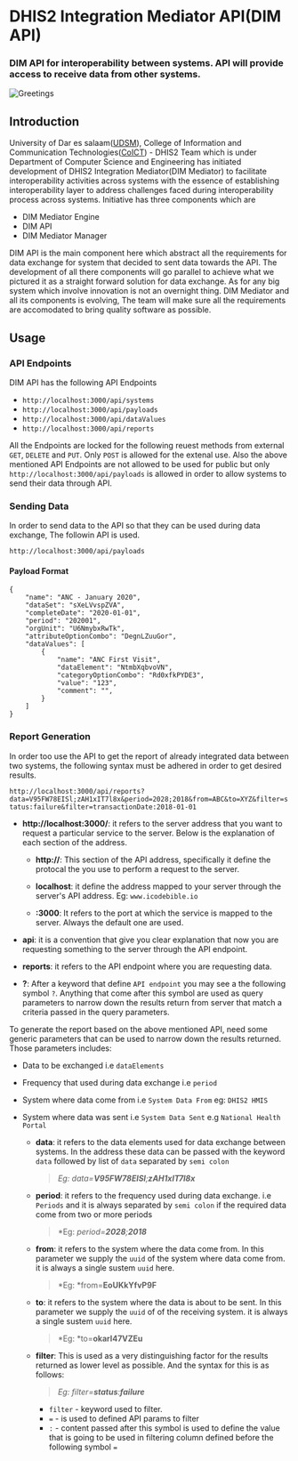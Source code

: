 # DHIS2 Integration Mediator API(DIM API)

### DIM API for interoperability between systems. API will provide access to receive data from other systems. 

![Greetings](https://github.com/hisptz/dim-api/workflows/Greetings/badge.svg)

## Introduction

University of Dar es salaam([UDSM](https://www.udsm.ac.tz/)), College of Information and Communication Technologies([CoICT](https://www.coict.udsm.ac.tz/)) - DHIS2 Team which is under Department of Computer Science and Engineering has initiated development of DHIS2 Integration Mediator(DIM Mediator) to facilitate interoperability activities across systems with the essence of establishing interoperability layer to address challenges faced during interoperability process across systems. Initiative has three components which are
- DIM Mediator Engine
- DIM API
- DIM Mediator Manager

DIM API is the main component here which abstract all the requirements for data exchange for system that decided to sent data towards the API. The development of all there components will go parallel to achieve what we pictured it as a straight forward solution for data exchange. As for any big system which involve innovation is not an overnight thing. DIM Mediator and all its components is evolving, The team will make sure all the requirements are accomodated to bring quality software as possible.

## Usage

### API Endpoints
DIM API has the following API Endpoints
- `http://localhost:3000/api/systems
`
- `http://localhost:3000/api/payloads
`
- `http://localhost:3000/api/dataValues
`
- `http://localhost:3000/api/reports
`

All the Endpoints are locked for the following reuest methods from external `GET`, `DELETE` and `PUT`. Only `POST` is allowed for the extenal use. Also the above mentioned API Endpoints are not allowed to be used for public but only `http://localhost:3000/api/payloads` is allowed in order to allow systems to send their data through API.
### Sending Data
In order to send data to the API so that they can be used during data exchange, The followin API is used.

`
http://localhost:3000/api/payloads
`

#### Payload Format
```
{
	"name": "ANC - January 2020",
    "dataSet": "sXeLVvspZVA",
    "completeDate": "2020-01-01",
    "period": "202001",
    "orgUnit": "U6NmybxRwTk",
    "attributeOptionCombo": "DegnLZuuGor",
    "dataValues": [
		{
		    "name": "ANC First Visit",
		    "dataElement": "NtmbXqbvoVN",
		    "categoryOptionCombo": "Rd0xfkPYDE3",
		    "value": "123",
		    "comment": "",
		}
    ]
}
```
### Report Generation
In order too use the API to get the report of already integrated data between two systems, the following syntax must be adhered in order to get desired results.

`
http://localhost:3000/api/reports?data=V95FW78EISl;zAH1xIT7l8x&period=2028;2018&from=ABC&to=XYZ&filter=status:failure&filter=transactionDate:2018-01-01
`
- **http://localhost:3000/**: it refers to the server address that you want to request a particular service to the server. Below is the explanation of each section of the address.
    * **http://**: This section of the API address, specifically it define the protocal the you use to perform a request to the server.

    * **localhost**: it define the address mapped to your server through the server's API address. Eg: `www.icodebible.io`

    * **:3000**: It refers to the port at which the service is mapped to the server. Always the default one are used.

- **api**: it is a convention that give you clear explanation that now you are requesting something to the server through the API endpoint.

- **reports**: it refers to the API endpoint where you are requesting data.

- **?**: After a keyword that define `API endpoint` you may see a the following symbol `?`. Anything that come after this symbol are used as query parameters to narrow down the results return from server that match a criteria passed in the query parameters.

To generate the report based on the above mentioned API, need some generic parameters that can be used to narrow down the results returned. Those parameters includes:
- Data to be exchanged i.e `dataElements`
- Frequency that used during data exchange i.e `period`
- System where data come from i.e `System Data From` eg: `DHIS2 HMIS`
- System where data was sent i.e `System Data Sent` e.g `National Health Portal`

    - **data**: it refers to the data elements used for data exchange between systems. In the address these data can be passed with the keyword `data` followed by list of `data` separated by `semi colon`

        > *Eg: data=**V95FW78EISl**;**zAH1xIT7l8x***

    - **period**: it refers to the frequency used during data exchange. i.e `Periods` and it is always separated by `semi colon` if the required data come from two or more periods

        > *Eg: *period=**2028**;**2018***

    - **from**: it refers to the system where the data come from. In this parameter we supply the `uuid` of the system where data come from. it is always a single sustem `uuid` here.

        > *Eg: *from=**EoUKkYfvP9F**

    - **to**: it refers to the system where the data is about to be sent. In this parameter we supply the `uuid` of of the receiving system. it is always a single sustem `uuid` here.

        > *Eg: *to=**okarI47VZEu**

    - **filter**: This is used as a very distinguishing factor for the results returned as lower level as possible. And the syntax for this is as follows:

        > *Eg: filter=**status**:**failure***
        - `filter` - keyword used to filter.
        - `=` - is used to defined API params to filter
        - `:` - content passed after this symbol is used to define the value that is going to be used in filtering column defined before the following symbol `=`


